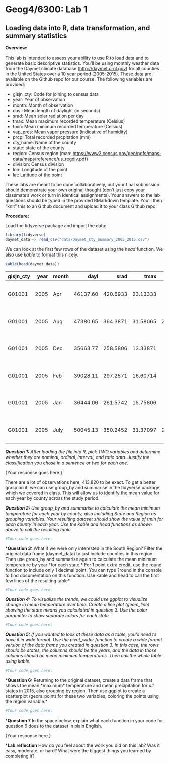 Geog4/6300: Lab 1
================

## Loading data into R, data transformation, and summary statistics

**Overview:**

This lab is intended to assess your ability to use R to load data and to
generate basic descriptive statistics. You’ll be using monthly weather
data from the Daymet climate database (<http://daymet.ornl.gov>) for all
counties in the United States over a 10 year period (2005-2015). These
data are available on the Github repo for our course. The following
variables are provided:

-   gisjn\_cty: Code for joining to census data
-   year: Year of observation
-   month: Month of observation
-   dayl: Mean length of daylight (in seconds)
-   srad: Mean solar radiation per day
-   tmax: Mean maximum recorded temperature (Celsius)
-   tmin: Mean minimum recorded temperature (Celsius)
-   vap\_pres: Mean vapor pressure (indicative of humidity)
-   prcp: Total recorded prcpitation (mm)
-   cty\_name: Name of the county
-   state: state of the county
-   region: Census region (map:
    <https://www2.census.gov/geo/pdfs/maps-data/maps/reference/us_regdiv.pdf>)
-   division: Census division
-   lon: Longitude of the point
-   lat: Latitude of the point

These labs are meant to be done collaboratively, but your final
submission should demonstrate your own original thought (don’t just copy
your classmate’s work or turn in identical assignments). Your answers to
the lab questions should be typed in the provided RMarkdown template.
You’ll then “knit” this to an Github document and upload it to your
class Github repo.

**Procedure:**

Load the tidyverse package and import the data:

``` r
library(tidyverse)
daymet_data <- read_csv("data/Daymet_Cty_Summary_2005_2015.csv")
```

We can look at the first few rows of the dataset using the *head*
function. We also use *kable* to format this nicely.

``` r
kable(head(daymet_data))
```

| gisjn\_cty | year | month |     dayl |     srad |     tmax |       tmin | vap\_pres | prcp | CTY\_NAME | State   | Region       | Division                    |       Lon |    Lat |
|:-----------|-----:|:------|---------:|---------:|---------:|-----------:|----------:|-----:|:----------|:--------|:-------------|:----------------------------|----------:|-------:|
| G01001     | 2005 | Apr   | 46137.60 | 420.6933 | 23.13333 |  9.4666667 | 1210.6667 |  195 | Autauga   | Alabama | South Region | East South Central Division | -86.64257 | 32.535 |
| G01001     | 2005 | Aug   | 47380.65 | 364.3871 | 31.58065 | 22.0322581 | 2649.0323 |  150 | Autauga   | Alabama | South Region | East South Central Division | -86.64257 | 32.535 |
| G01001     | 2005 | Dec   | 35663.77 | 258.5806 | 13.33871 |  0.1774194 |  637.4194 |   69 | Autauga   | Alabama | South Region | East South Central Division | -86.64257 | 32.535 |
| G01001     | 2005 | Feb   | 39028.11 | 297.2571 | 16.60714 |  5.4107143 |  935.7143 |  152 | Autauga   | Alabama | South Region | East South Central Division | -86.64257 | 32.535 |
| G01001     | 2005 | Jan   | 36444.06 | 261.5742 | 15.75806 |  3.5483871 |  855.4839 |   75 | Autauga   | Alabama | South Region | East South Central Division | -86.64257 | 32.535 |
| G01001     | 2005 | July  | 50045.13 | 350.2452 | 31.37097 | 22.0483871 | 2649.0323 |  284 | Autauga   | Alabama | South Region | East South Central Division | -86.64257 | 32.535 |

***Question 1:** After loading the file into R, pick TWO variables and
determine whether they are nominal, ordinal, interval, and ratio data.
Justify the classification you chose in a sentence or two for each one.*

{Your response goes here.}

There are a lot of observations here, 413,820 to be exact. To get a
better grasp on it, we can use group\_by and summarise in the tidyverse
package, which we covered in class. This will allow us to identify the
mean value for each year by county across the study period.

***Question 2:** Use group\_by and summarise to calculate the mean
minimum temperature for each year by county, also including State and
Region as grouping variables. Your resulting dataset should show the
value of tmin for each county in each year. Use the kable and head
functions as shown above to call the resulting table.*

``` r
#Your code goes here.
```

***Question 3:** What if we were only interested in the South Region?
Filter the original data frame (daymet\_data) to just include counties
in this region. Then use group\_by and summarise again to calculate the
mean minimum temperature by year *for each state.\* For 1 point extra
credit, use the round function to include only 1 decimal point. You can
type ?round in the console to find documentation on this function. Use
kable and head to call the first few lines of the resulting table\*

``` r
#Your code goes here.
```

***Question 4:** To visualize the trends, we could use ggplot to
visualize change in mean temperature over time. Create a line plot
(geom\_line) showing the state means you calculated in question 3. Use
the color parameter to show separate colors for each state.*

``` r
#Your code goes here.
```

***Question 5:** If you wanted to look at these data as a table, you’d
need to have it in wide format. Use the pivot\_wider function to create
a wide format version of the data frame you created in question 3. In
this case, the rows should be states, the columns should be the years,
and the data in those columns should be mean minimum temperatures. Then
call the whole table using kable.*

``` r
#Your code goes here.
```

***Question 6:** Returning to the original dataset, create a data frame
that shows the mean *maximum\* temperature and mean precipitation for
*all* states in 2015, also grouping by region. Then use ggplot to create
a scatterplot (geom\_point) for these two variables, coloring the points
using the region variable.\*

``` r
#Your code goes here.
```

\***Question 7** In the space below, explain what each function in your
code for question 6 does to the dataset in plain English.

{Your response here.}

\***Lab reflection** How do you feel about the work you did on this lab?
Was it easy, moderate, or hard? What were the biggest things you learned
by completing it?
